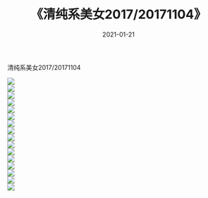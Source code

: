 ﻿---
layout: post
title:  《清纯系美女2017/20171104》
date:   2021-01-21
img: http://img.660000.xyz/Sharelink/清纯系美女/2017/20171104/000.jpg
categories: [美女, 清纯, 唯美]
---

清纯系美女2017/20171104

 ![](http://img.660000.xyz/Sharelink/清纯系美女/2017/20171104/001.jpg) <br>![](http://img.660000.xyz/Sharelink/清纯系美女/2017/20171104/002.jpg) <br>![](http://img.660000.xyz/Sharelink/清纯系美女/2017/20171104/003.jpg) <br>![](http://img.660000.xyz/Sharelink/清纯系美女/2017/20171104/004.jpg) <br>![](http://img.660000.xyz/Sharelink/清纯系美女/2017/20171104/005.jpg) <br>![](http://img.660000.xyz/Sharelink/清纯系美女/2017/20171104/006.jpg) <br>![](http://img.660000.xyz/Sharelink/清纯系美女/2017/20171104/007.jpg) <br>![](http://img.660000.xyz/Sharelink/清纯系美女/2017/20171104/008.jpg) <br>![](http://img.660000.xyz/Sharelink/清纯系美女/2017/20171104/009.jpg) <br>![](http://img.660000.xyz/Sharelink/清纯系美女/2017/20171104/010.jpg) <br>![](http://img.660000.xyz/Sharelink/清纯系美女/2017/20171104/011.jpg) <br>![](http://img.660000.xyz/Sharelink/清纯系美女/2017/20171104/012.jpg) <br>![](http://img.660000.xyz/Sharelink/清纯系美女/2017/20171104/013.jpg) <br>![](http://img.660000.xyz/Sharelink/清纯系美女/2017/20171104/014.jpg) <br>![](http://img.660000.xyz/Sharelink/清纯系美女/2017/20171104/015.jpg) <br>![](http://img.660000.xyz/Sharelink/清纯系美女/2017/20171104/016.jpg) <br>